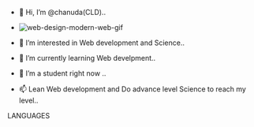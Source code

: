 - 👋 Hi, I’m @chanuda(CLD)..
- ![web-design-modern-web-gif](https://user-images.githubusercontent.com/87369667/147380189-3cb978cf-eb03-4d82-b444-a10f0923b7bf.gif)

- 👀 I’m interested in Web development and Science..
- 🌱 I’m currently learning Web develpment..
- 💞️ I’m a student right now .. 
- 📫 Lean Web development and Do advance level Science to reach my level..

LANGUAGES
  
<!---![html](https://user-images.githubusercontent.com/87369667/147380274-80111fdf-4361-41dd-baf7-eba6b3a252c8.png)
![css](https://user-images.githubusercontent.com/87369667/147380275-ff4ebdb5-e508-41be-9ae1-ed047d9a5e59.png)
![java](https://user-images.githubusercontent.com/87369667/147380276-055163ce-54be-4990-81a8-841d32a7b143.png)
![python](https://user-images.githubusercontent.com/87369667/147380277-3bd5c568-ae4b-4668-99a2-b501cb7be95b.jpg)

chanudalakshan/chanudalakshan is a ✨ special ✨ repository because its `README.md` (this file) appears on your GitHub profile.
You can click the Preview link to take a look at your changes.
--->
